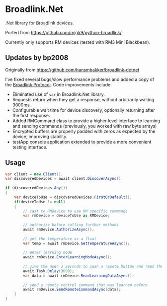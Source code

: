 # Broadlink.Net
.Net library for Broadlink devices.

Ported from https://github.com/mjg59/python-broadlink/.

Currently only supports RM devices (tested with RM3 Mini Blackbean).

Updates by bp2008
--------------------------

Originally from https://github.com/hansmbakker/broadlink-dotnet

I've fixed several bugs/slow performance problems and added a copy of the [Broadlink Protocol](https://github.com/bp2008/broadlink-dotnet/blob/master/BroadlinkProtocol.md).
Code improvements include:
* Eliminated use of `var` in Broadlink.Net library.
* Requests return when they get a response, without arbitrarily waiting 3000ms.
* Configurable wait time for device discovery, optionally returning after the first response.
* Added RMCommand class to provide a higher level interface to learning and sending commands (previously, you worked with raw byte arrays)
* Encrypted buffers are properly padded with zeros as expected by the device, improving stability.
* testApp console application extended to provide a more convenient testing interface.

Usage
--------------------------

```csharp
var client = new Client();
var discoveredDevices = await client.DiscoverAsync();
        
if (discoveredDevices.Any())
{
    var deviceToUse = discoveredDevices.FirstOrDefault();
    if(deviceToUse != null)
    {
        // cast to RMDevice to use RM specific commands
        var rmDevice = deviceToUse as RMDevice;
        
        // authorize before calling further methods
        await rmDevice.AuthorizeAsync();
        
        // get the temperature as a float
        var temp = await rmDevice.GetTemperatureAsync();
        
        // enter learning mode
        await rmDevice.EnterLearningModeAsync();
        
        // give the user 3 seconds to push a remote button and read the data from it
        await Task.Delay(3000);
        var data = await rmDevice.ReadLearningDataAsync();
        
        // send a remote control command that was learned before
        await rmDevice.SendRemoteCommandAsync(data);
    }
}
```
